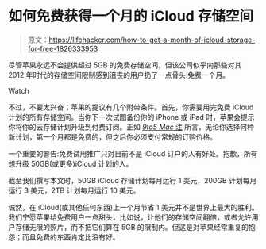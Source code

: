 # 如何免费获得一个月的 iCloud 存储空间

> 原文：<https://lifehacker.com/how-to-get-a-month-of-icloud-storage-for-free-1826333953>

尽管苹果永远不会提供超过 5GB 的免费存储空间，但该公司似乎向那些对其 2012 年时代的存储空间限制感到沮丧的用户扔了一点骨头:免费一个月。

Watch

不过，不要太兴奋；苹果的提议有几个附带条件。首先，你需要用完免费 iCloud 计划的所有存储空间。当你下一次试图备份你的 iPhone 或 iPad 时，苹果会提示你将你的云存储计划升级到付费订阅。正如 [*9to5 Mac* 注](https://9to5mac.com/2018/05/24/icloud-free-month-storage/) 所言，无论你选择何种新计划，第一个月都是免费的，但之后你必须支付常规的订购价格。

一个重要的警告:免费试用推广只对目前不是 iCloud 订户的人有好处。抱歉，所有想升级 50GB(或更多)iCloud 计划的人。

截至我们撰写本文时，50GB iCloud 存储计划每月运行 1 美元，200GB 计划每月运行 3 美元，2TB 计划每月运行 10 美元。

诚然，在 iCloud(或其他任何东西)上一个月节省 1 美元并不是世界上最大的胜利。我们宁愿苹果给免费用户一点甜头，比如说，让他们的存储空间翻倍，或者允许用户存储无限的照片，而不把它们算在 5GB 的限制内。但这是对苹果经常重复的抱怨；而且免费的东西肯定比没有好。